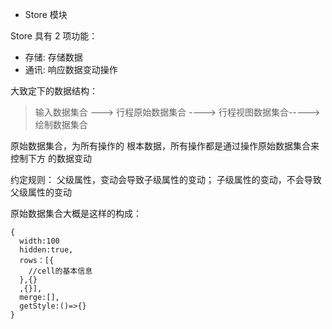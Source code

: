 - Store 模块

Store 具有 2 项功能：

- 存储: 存储数据
- 通讯: 响应数据变动操作

大致定下的数据结构：

>  输入数据集合 ---> 行程原始数据集合 ----> 行程视图数据集合-----> 绘制数据集合

原始数据集合，为所有操作的 根本数据，所有操作都是通过操作原始数据集合来控制下方 的数据变动

约定规则： 父级属性，变动会导致子级属性的变动； 子级属性的变动，不会导致父级属性的变动

原始数据集合大概是这样的构成：

```
{
  width:100
  hidden:true,
  rows：[{
    //cell的基本信息
  },{}
  ,{}],
  merge:[],
  getStyle:()=>{}
}
```
